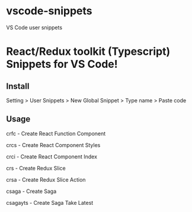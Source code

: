 # vscode-snippets
VS Code user snippets

# React/Redux toolkit (Typescript) Snippets for VS Code!

## Install
Setting > User Snippets > New Global Snippet > Type name > Paste code

## Usage
crfc - Create React Function Component

crcs - Create React Component Styles

crci - Create React Component Index

crs - Create Redux Slice

crsa - Create Redux Slice Action

csaga - Create Saga

csagayts - Create Saga Take Latest
